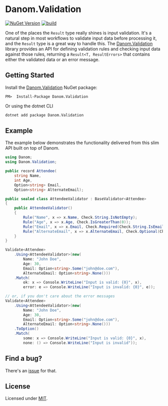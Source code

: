 # Danom.Validation
[![NuGet Version](https://img.shields.io/nuget/v/Danom.Validation.svg)](https://www.nuget.org/packages/Danom.Validation)
[![build](https://github.com/pimbrouwers/Danom/actions/workflows/build.yml/badge.svg)](https://github.com/pimbrouwers/Danom/actions/workflows/build.yml)

One of the places the `Result` type really shines is input validation. It's a natural step in most workflows to validate input data before processing it, and the `Result` type is a great way to handle this. The [Danom.Validation](https://www.nuget.org/packages/Danom.Validation/) library provides an API for defining validation rules and checking input data against those rules, returning a `Result<T, ResultErrors>` that contains either the validated data or an error message.

## Getting Started

Install the [Danom.Validation](https://www.nuget.org/packages/Danom.Validation/) NuGet package:

```
PM>  Install-Package Danom.Validation
```

Or using the dotnet CLI
```cmd
dotnet add package Danom.Validation
```

## Example

The example below demonstrates the functionality delivered from this slim API built on top of Danom.

```csharp
using Danom;
using Danom.Validation;

public record Attendee(
    string Name,
    int Age,
    Option<string> Email,
    Option<string> AlternateEmail);

public sealed class AttendeeValidator : BaseValidator<Attendee>
{
    public AttendeeValidator()
    {
        Rule("Name", x => x.Name, Check.String.IsNotEmpty);
        Rule("Age", x => x.Age, Check.IsGreaterThan(0));
        Rule("Email", x => x.Email, Check.Required(Check.String.IsEmailAddress));
        Rule("AlternateEmail", x => x.AlternateEmail, Check.Optional(Check.String.IsEmailAddress));
    }
}

Validate<Attendee>
    .Using<AttendeeValidator>(new(
        Name: "John Doe",
        Age: 30,
        Email: Option<string>.Some("john@doe.com"),
        AlternateEmail: Option<string>.None()))
    .Match(
        ok: x => Console.WriteLine("Input is valid: {0}", x),
        error: e => Console.WriteLine("Input is invalid: {0}", e));

// or, if you don't care about the error messages
Validate<Attendee>
    .Using<AttendeeValidator>(new(
        Name: "John Doe",
        Age: 30,
        Email: Option<string>.Some("john@doe.com"),
        AlternateEmail: Option<string>.None()))
    .ToOption()
    .Match(
        some: x => Console.WriteLine("Input is valid: {0}", x),
        none: () => Console.WriteLine("Input is invalid"));
```

## Find a bug?

There's an [issue](https://github.com/pimbrouwers/Danom/issues) for that.

## License

Licensed under [MIT](https://github.com/pimbrouwers/Danom/blob/master/LICENSE).
